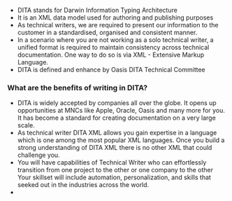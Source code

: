 - DITA stands for Darwin Information Typing Architecture
- It is an XML data model used for authoring and publishing purposes
- As technical writers, we are required to present our information to the customer in a standardised, organised and consistent manner. 
- In a scenario where you are not working as a solo technical writer, a unified format is required to maintain consistency across technical documentation. One way to do so is via XML - Extensive Markup Language.
- DITA is defined and enhance by Oasis DITA Technical Committee

### What are the benefits of writing in DITA?
- DITA is widely accepted by companies all over the globe. It opens up opportunities at MNCs like Apple, Oracle, Oasis and many more for you. It has become a standard for creating documentation on a very large scale.
- As technical writer DITA XML allows you gain expertise in a language which is one among the most popular XML languages. Once you build a strong understanding of DITA XML there is no other XML that could challenge you. 
- You will have capabilities of Technical Writer who can effortlessly transition from one project to the other or one company to the other Your skillset will include automation, personalization, and skills that seeked out in the industries across the world.
- 